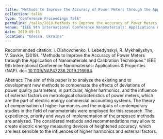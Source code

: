 ```yaml
---
title: "Methods to Improve the Accuracy of Power Meters through the Application of Nanomaterials and Calibration Techniques"
collection: talks
type: "Conference Proceedings Talk"
permalink: /talks/2019-Methods to Improve the Accuracy of Power Meters through the Application of Nanomaterials and Calibration Techniques
venue: "IEEE 9th International Conference Nanomaterials: Applications & Properties (NAP)"
date: 2019-09-15
location: "Odessa, Ukraine"
---
```

Recommended citation: I. Diahovchenko, I. Lebedynskyi, R. Mykhailyshyn, V. Savkiv, (2019). "Methods to Improve the Accuracy of Power Meters through the Application of Nanomaterials and Calibration Techniques." IEEE 9th International Conference Nanomaterials: Applications & Properties (NAP). doi: [10.1109/NAP47236.2019.216994](https://doi.org/10.1109/NAP47236.2019.216994). 

Abstract: The aim of this paper is to analyze the existing and to development new methods to compensate the effects of deviations of power quality parameters, in particular, higher harmonics, and the influence of external factors on metrological characteristics of power meters, which are the part of electric energy commercial accounting systems. The theory of compensation of higher harmonics and the outputs of contemporary studies in the field of nanomaterials were employed for this research. The expediency, priority and ways of implementation of the proposed methods are analyzed. The considered methods and recommendations may allow to create electric energy measuring devices of heightened accuracy, which are less sensible to the influences of higher harmonics and external factors.